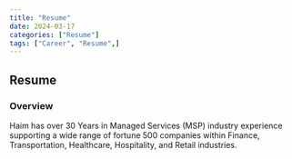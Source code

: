 ```yaml
---
title: "Resume"
date: 2024-03-17
categories: ["Resume"]
tags: ["Career", "Resume",]
---
```


## Resume

### Overview

Haim has over 30 Years in Managed Services (MSP) industry experience supporting a wide range of fortune 500 companies within Finance, Transportation, Healthcare, Hospitality, and Retail industries.



